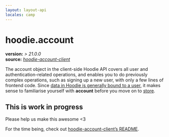```yaml
---
layout: layout-api
locales: camp
---
```

# hoodie.account
**version:**      *> 21.0.0*<br>
**source:** 		*[hoodie-account-client](https://github.com/hoodiehq/hoodie-account-client)*

The account object in the client-side Hoodie API covers all user and authentication-related operations, and enables you to do previously complex operations, such as signing up a new user, with only a few lines of frontend code. Since [data in Hoodie is generally bound to a user](/en/hoodieverse/glossary.html#private-user-store), it makes sense to familiarise yourself with **account** before you move on to [store](/en/techdocs/api/client/hoodie.store.html).

## This is work in progress

Please help us make this awesome <3

For the time being, check out [hoodie-account-client’s README](https://github.com/hoodiehq/hoodie-account-client).
